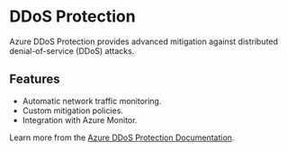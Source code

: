 # DDoS Protection

Azure DDoS Protection provides advanced mitigation against distributed denial-of-service (DDoS) attacks.

## Features
- Automatic network traffic monitoring.
- Custom mitigation policies.
- Integration with Azure Monitor.

Learn more from the [Azure DDoS Protection Documentation](https://learn.microsoft.com/azure/ddos-protection/?WT.mc_id=%3Fwt.mc_id%3Dstudentamb_260352).
